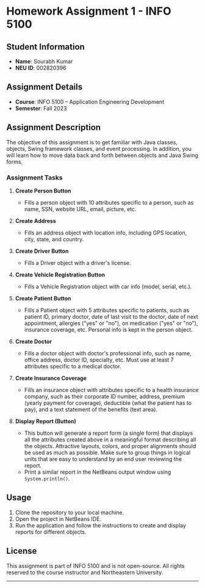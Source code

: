 # Homework Assignment 1 - INFO 5100

## Student Information

- **Name**: Sourabh Kumar
- **NEU ID**: 002820396

## Assignment Details

- **Course**: INFO 5100 – Application Engineering Development
- **Semester**: Fall 2023

## Assignment Description

The objective of this assignment is to get familiar with Java classes, objects, Swing framework classes, and event processing. In addition, you will learn how to move data back and forth between objects and Java Swing forms.

### Assignment Tasks

1. **Create Person Button**
   - Fills a person object with 10 attributes specific to a person, such as name, SSN, website URL, email, picture, etc.

2. **Create Address**
   - Fills an address object with location info, including GPS location, city, state, and country.

3. **Create Driver Button**
   - Fills a Driver object with a driver's license.

4. **Create Vehicle Registration Button**
   - Fills a Vehicle Registration object with car info (model, serial, etc.).

5. **Create Patient Button**
   - Fills a Patient object with 5 attributes specific to patients, such as patient ID, primary doctor, date of last visit to the doctor, date of next appointment, allergies ("yes" or "no"), on medication ("yes" or "no"), insurance coverage, etc. Personal info is kept in the person object.

6. **Create Doctor**
   - Fills a doctor object with doctor's professional info, such as name, office address, doctor ID, specialty, etc. Must use at least 7 attributes specific to a medical doctor.

7. **Create Insurance Coverage**
   - Fills an insurance object with attributes specific to a health insurance company, such as their corporate ID number, address, premium (yearly payment for coverage), deductible (what the patient has to pay), and a text statement of the benefits (text area).

8. **Display Report (Button)**
   - This button will generate a report form (a single form) that displays all the attributes created above in a meaningful format describing all the objects. Attractive layouts, colors, and proper alignments should be used as much as possible. Make sure to group things in logical units that are easy to understand by an end user reviewing the report.
   - Print a similar report in the NetBeans output window using `System.println()`.

<!--
## Repository Contents

- [Assignment Source Code](link_to_code_repo) - Contains the Java source code for the assignment.
- [Report Screenshots](link_to_screenshots) - Screenshots of the generated reports.
- [Documentation](link_to_documentation) - Additional documentation or notes related to the assignment.
-->

## Usage

1. Clone the repository to your local machine.
2. Open the project in NetBeans IDE.
3. Run the application and follow the instructions to create and display reports for different objects.

## License

This assignment is part of INFO 5100 and is not open-source. All rights reserved to the course instructor and Northeastern University.

---

